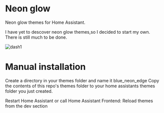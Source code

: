 # Neon glow
Neon glow themes for Home Assistant.

I have yet to descover neon glow themes,so I decided to start my own.
There is still much to be done.

![dash1](https://github.com/Welsyntoffie/Neon_glow/assets/47089904/5cf15305-6d3d-4b3f-b396-a6d3131dd92f)



# Manual installation
Create a directory in your themes folder and name it blue_neon_edge
Copy the contents of this repo's themes folder to your home assistants themes folder you just created.

Restart Home Assistant or call Home Assistant Frontend: Reload themes from the dev section

